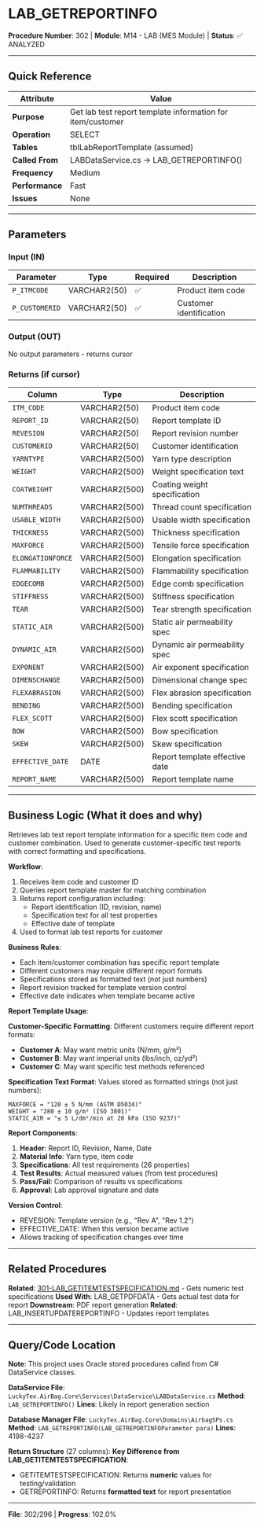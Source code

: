 # LAB_GETREPORTINFO

**Procedure Number**: 302 | **Module**: M14 - LAB (MES Module) | **Status**: ✅ ANALYZED

---

## Quick Reference

| Attribute | Value |
|-----------|-------|
| **Purpose** | Get lab test report template information for item/customer |
| **Operation** | SELECT |
| **Tables** | tblLabReportTemplate (assumed) |
| **Called From** | LABDataService.cs → LAB_GETREPORTINFO() |
| **Frequency** | Medium |
| **Performance** | Fast |
| **Issues** | None |

---

## Parameters

### Input (IN)

| Parameter | Type | Required | Description |
|-----------|------|----------|-------------|
| `P_ITMCODE` | VARCHAR2(50) | ✅ | Product item code |
| `P_CUSTOMERID` | VARCHAR2(50) | ✅ | Customer identification |

### Output (OUT)

No output parameters - returns cursor

### Returns (if cursor)

| Column | Type | Description |
|--------|------|-------------|
| `ITM_CODE` | VARCHAR2(50) | Product item code |
| `REPORT_ID` | VARCHAR2(50) | Report template ID |
| `REVESION` | VARCHAR2(50) | Report revision number |
| `CUSTOMERID` | VARCHAR2(50) | Customer identification |
| `YARNTYPE` | VARCHAR2(500) | Yarn type description |
| `WEIGHT` | VARCHAR2(500) | Weight specification text |
| `COATWEIGHT` | VARCHAR2(500) | Coating weight specification |
| `NUMTHREADS` | VARCHAR2(500) | Thread count specification |
| `USABLE_WIDTH` | VARCHAR2(500) | Usable width specification |
| `THICKNESS` | VARCHAR2(500) | Thickness specification |
| `MAXFORCE` | VARCHAR2(500) | Tensile force specification |
| `ELONGATIONFORCE` | VARCHAR2(500) | Elongation specification |
| `FLAMMABILITY` | VARCHAR2(500) | Flammability specification |
| `EDGECOMB` | VARCHAR2(500) | Edge comb specification |
| `STIFFNESS` | VARCHAR2(500) | Stiffness specification |
| `TEAR` | VARCHAR2(500) | Tear strength specification |
| `STATIC_AIR` | VARCHAR2(500) | Static air permeability spec |
| `DYNAMIC_AIR` | VARCHAR2(500) | Dynamic air permeability spec |
| `EXPONENT` | VARCHAR2(500) | Air exponent specification |
| `DIMENSCHANGE` | VARCHAR2(500) | Dimensional change spec |
| `FLEXABRASION` | VARCHAR2(500) | Flex abrasion specification |
| `BENDING` | VARCHAR2(500) | Bending specification |
| `FLEX_SCOTT` | VARCHAR2(500) | Flex scott specification |
| `BOW` | VARCHAR2(500) | Bow specification |
| `SKEW` | VARCHAR2(500) | Skew specification |
| `EFFECTIVE_DATE` | DATE | Report template effective date |
| `REPORT_NAME` | VARCHAR2(500) | Report template name |

---

## Business Logic (What it does and why)

Retrieves lab test report template information for a specific item code and customer combination. Used to generate customer-specific test reports with correct formatting and specifications.

**Workflow**:
1. Receives item code and customer ID
2. Queries report template master for matching combination
3. Returns report configuration including:
   - Report identification (ID, revision, name)
   - Specification text for all test properties
   - Effective date of template
4. Used to format lab test reports for customer

**Business Rules**:
- Each item/customer combination has specific report template
- Different customers may require different report formats
- Specifications stored as formatted text (not just numbers)
- Report revision tracked for template version control
- Effective date indicates when template became active

**Report Template Usage**:

**Customer-Specific Formatting**:
Different customers require different report formats:
- **Customer A**: May want metric units (N/mm, g/m²)
- **Customer B**: May want imperial units (lbs/inch, oz/yd²)
- **Customer C**: May want specific test methods referenced

**Specification Text Format**:
Values stored as formatted strings (not just numbers):
```
MAXFORCE = "120 ± 5 N/mm (ASTM D5034)"
WEIGHT = "280 ± 10 g/m² (ISO 3801)"
STATIC_AIR = "≤ 5 L/dm²/min at 20 kPa (ISO 9237)"
```

**Report Components**:
1. **Header**: Report ID, Revision, Name, Date
2. **Material Info**: Yarn type, item code
3. **Specifications**: All test requirements (26 properties)
4. **Test Results**: Actual measured values (from test procedures)
5. **Pass/Fail**: Comparison of results vs specifications
6. **Approval**: Lab approval signature and date

**Version Control**:
- REVESION: Template version (e.g., "Rev A", "Rev 1.2")
- EFFECTIVE_DATE: When this version became active
- Allows tracking of specification changes over time

---

## Related Procedures

**Related**: [301-LAB_GETITEMTESTSPECIFICATION.md](./301-LAB_GETITEMTESTSPECIFICATION.md) - Gets numeric test specifications
**Used With**: LAB_GETPDFDATA - Gets actual test data for report
**Downstream**: PDF report generation
**Related**: LAB_INSERTUPDATEREPORTINFO - Updates report templates

---

## Query/Code Location

**Note**: This project uses Oracle stored procedures called from C# DataService classes.

**DataService File**: `LuckyTex.AirBag.Core\Services\DataService\LABDataService.cs`
**Method**: `LAB_GETREPORTINFO()`
**Lines**: Likely in report generation section

**Database Manager File**: `LuckyTex.AirBag.Core\Domains\AirbagSPs.cs`
**Method**: `LAB_GETREPORTINFO(LAB_GETREPORTINFOParameter para)`
**Lines**: 4198-4237

**Return Structure** (27 columns):
**Key Difference from LAB_GETITEMTESTSPECIFICATION**:
- GETITEMTESTSPECIFICATION: Returns **numeric** values for testing/validation
- GETREPORTINFO: Returns **formatted text** for report presentation

---

**File**: 302/296 | **Progress**: 102.0%
